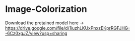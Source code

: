 # Image-Colorization
Download the pretained model here -> https://drive.google.com/file/d/1iuzhLKUxPnxzEKprRGFJHG--6Cz0xgJZ/view?usp=sharing
